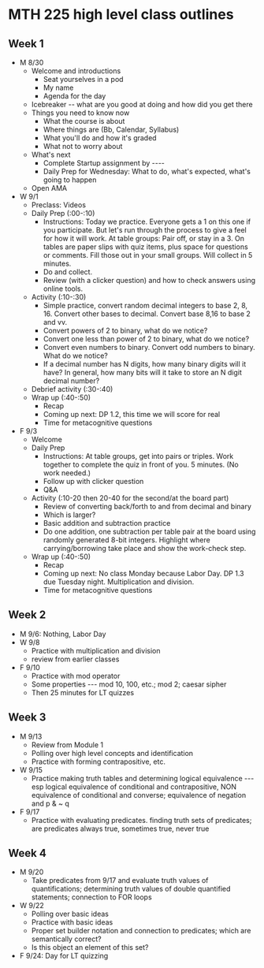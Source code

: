 # MTH 225 high level class outlines

## Week 1

- M 8/30
  - Welcome and introductions
    - Seat yourselves in a pod 
    - My name
    - Agenda for the day 
  - Icebreaker -- what are you good at doing and how did you get there 
  - Things you need to know now
    - What the course is about
    - Where things are (Bb, Calendar, Syllabus)
    - What you'll do and how it's graded
    - What not to worry about
  - What's next
    - Complete Startup assignment by ----
    - Daily Prep for Wednesday: What to do, what's expected, what's going to happen
  - Open AMA 
- W 9/1
  - Preclass: Videos 
  - Daily Prep (:00-:10)
    - Instructions: Today we practice. Everyone gets a 1 on this one if you participate. But let's run through the process to give a feel for how it will work. At table groups: Pair off, or stay in a 3. On tables are paper slips with quiz items, plus space for questions or comments. Fill those out in your small groups. Will collect in 5 minutes. 
    - Do and collect. 
    - Review (with a clicker question) and how to check answers using online tools. 
  - Activity (:10-:30)
    - Simple practice, convert random decimal integers to base 2, 8, 16. Convert other bases to decimal. Convert base 8,16 to base 2 and vv. 
    - Convert powers of 2 to binary, what do we notice? 
    - Convert one less than power of 2 to binary, what do we notice? 
    - Convert even numbers to binary. Convert odd numbers to binary. What do we notice? 
    - If a decimal number has N digits, how many binary digits will it have? In general, how many bits will it take to store an N digit decimal number? 
  - Debrief activity (:30-:40)
  - Wrap up (:40-:50) 
    - Recap
    - Coming up next: DP 1.2, this time we will score for real 
    - Time for metacognitive questions
- F 9/3
  - Welcome
  - Daily Prep
    - Instructions: At table groups, get into pairs or triples. Work together to complete the quiz in front of you. 5 minutes. (No work needed.) 
    - Follow up with clicker question 
    - Q&A
  - Activity (:10-20 then 20-40 for the second/at the board part)
    - Review of converting back/forth to and from decimal and binary 
    - Which is larger? 
    - Basic addition and subtraction practice 
    - Do one addition, one subtraction per table pair at the board using randomly generated 8-bit integers. Highlight where carrying/borrowing take place and show the work-check step.  
  - Wrap up (:40-:50) 
    - Recap
    - Coming up next: No class Monday because Labor Day. DP 1.3 due Tuesday night. Multiplication and division. 
    - Time for metacognitive questions

## Week 2

- M 9/6: Nothing, Labor Day
- W 9/8
  - Practice with multiplication and division 
  - review from earlier classes 
- F 9/10
  - Practice with mod operator
  - Some properties --- mod 10, 100, etc.; mod 2; caesar sipher
  - Then 25 minutes for LT quizzes 

## Week 3

- M 9/13
  - Review from Module 1
  - Polling over high level concepts and identification
  - Practice with forming contrapositive, etc. 
- W 9/15
  - Practice making truth tables and determining logical equivalence --- esp logical equivalence of conditional and contrapositive, NON equivalence of conditional and converse; equivalence of negation and p & ~ q
- F 9/17
  - Practice with evaluating predicates. finding truth sets of predicates; are predicates always true, sometimes true, never true

## Week 4

- M 9/20
  - Take predicates from 9/17 and evaluate truth values of quantifications; determining truth values of double quantified statements; connection to FOR loops  
- W 9/22
  - Polling over basic ideas
  - Practice with basic ideas
  - Proper set builder notation and connection to predicates; which are semantically correct? 
  - Is this object an element of this set? 
- F 9/24: Day for LT quizzing